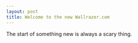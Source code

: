 ```yaml
---
layout: post
title: Welcome to the new Wallrazer.com
---
```


The start of something new is always a scary thing.